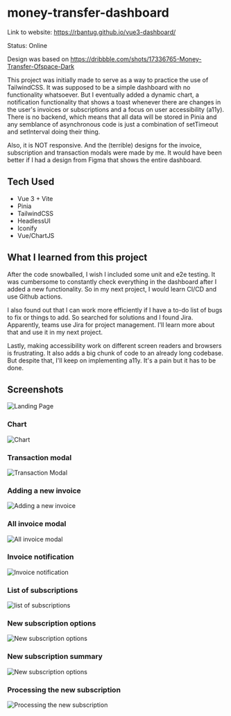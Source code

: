 # money-transfer-dashboard

Link to website: https://rbantug.github.io/vue3-dashboard/

Status: Online

Design was based on https://dribbble.com/shots/17336765-Money-Transfer-Ofspace-Dark

This project was initially made to serve as a way to practice the use of TailwindCSS. It was supposed to be a simple dashboard with no functionality whatsoever. But I eventually added a dynamic chart, a notification functionality that shows a toast whenever there are changes in the user's invoices or subscriptions and a focus on user accessibility (a11y). There is no backend, which means that all data will be stored in Pinia and any semblance of asynchronous code is just a combination of setTimeout and setInterval doing their thing. 

Also, it is NOT responsive. And the (terrible) designs for the invoice, subscription and transaction modals were made by me. It would have been better if I had a design from Figma that shows the entire dashboard.  

## Tech Used

* Vue 3 + Vite
* Pinia
* TailwindCSS
* HeadlessUI
* Iconify
* Vue/ChartJS

## What I learned from this project

After the code snowballed, I wish I included some unit and e2e testing. It was cumbersome to constantly check everything in the dashboard after I added a new functionality. So in my next project, I would learn CI/CD and use Github actions.

I also found out that I can work more efficiently if I have a to-do list of bugs to fix or things to add. So searched for solutions and I found Jira. Apparently, teams use Jira for project management. I'll learn more about that and use it in my next project.

Lastly, making accessibility work on different screen readers and browsers is frustrating. It also adds a big chunk of code to an already long codebase. But despite that, I'll keep on implementing a11y. It's a pain but it has to be done.

## Screenshots

![Landing Page](https://drive.google.com/uc?id=1R5H6akj1BFms7qU_8VgsxhVqXlWTW_bX)

### Chart

![Chart](https://drive.google.com/uc?id=1U2_HYXwPSIE5AU-l1Gv9iCVxW2tl5uRR)

### Transaction modal

![Transaction Modal](https://drive.google.com/uc?id=1c2kfHZrePAs-UI5lJwtnSl8fwVdSNkEK)

### Adding a new invoice

![Adding a new invoice](https://drive.google.com/uc?id=1Ea-bS_L3T1Zte5pbAmoLoYRaszW3bbjq)

### All invoice modal

![All invoice modal](https://drive.google.com/uc?id=11PDF6gM1misS3Wj52sJxN4ejQwIG_Ltg)

### Invoice notification

![Invoice notification](https://drive.google.com/uc?id=1ilZZA-ycCUkVlkPoXTjVuscxbTUIq8Un)

### List of subscriptions

![list of subscriptions](https://drive.google.com/uc?id=11P0rXmfxebyick1yy5qBh9xm-DO-611E)

### New subscription options

![New subscription options](https://drive.google.com/uc?id=1VqIHD55NOvqAJcP1-KqZJgqVTsRYq4IK)

### New subscription summary

![New subscription options](https://drive.google.com/uc?id=1jN7N8XkXfp0xJhN1S8hxLwfpiS4VZ3Mw)

### Processing the new subscription

![Processing the new subscription](https://drive.google.com/uc?id=1XCP1XyKgSSBC5HZGbGVcbVVMSRa7Q3pd)

